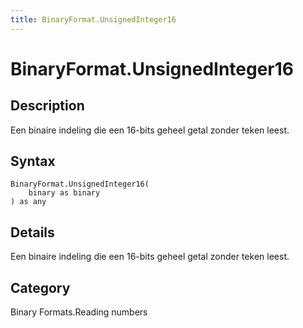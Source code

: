 ```yaml
---
title: BinaryFormat.UnsignedInteger16
---
```


# BinaryFormat.UnsignedInteger16


## Description

Een binaire indeling die een 16-bits geheel getal zonder teken leest.


## Syntax

```powerquery
BinaryFormat.UnsignedInteger16(
    binary as binary
) as any
```


## Details

Een binaire indeling die een 16-bits geheel getal zonder teken leest.



## Category
Binary Formats.Reading numbers
